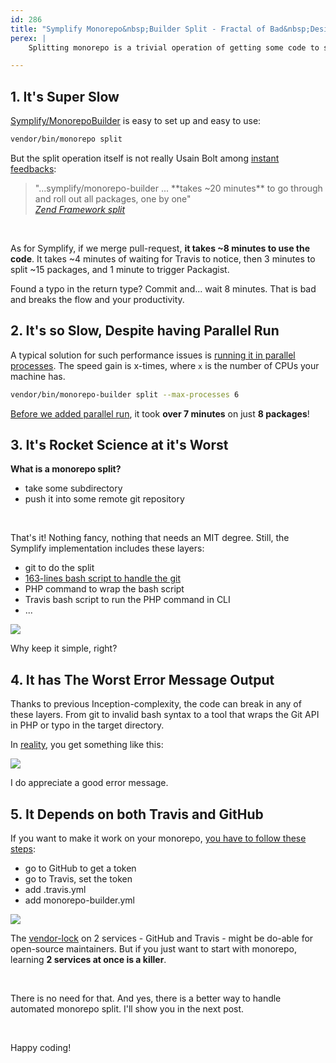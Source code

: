 ```yaml
---
id: 286
title: "Symplify Monorepo&nbsp;Builder Split - Fractal of Bad&nbsp;Design"
perex: |
    Splitting monorepo is a trivial operation of getting some code to some repository. Unless your take into rocket science like Symplify does. It is slow, complicated, and doesn't work on GitHub, where the open-source lives.

---
```


## 1. It's Super Slow

[Symplify/MonorepoBuilder](https://github.com/symplify/monorepo-builder) is easy to set up and easy to use:

```bash
vendor/bin/monorepo split
```

But the split operation itself is not really Usain Bolt among [instant feedbacks](/blog/2020/01/13/why-is-first-instant-feedback-crucial-to-developers/):

<blockquote class="blockquote text-center" markdown="1">
"...symplify/monorepo-builder ... **takes ~20 minutes** to go through and roll out all packages, one by one"
<footer class="blockquote-footer">
        <cite><a href="https://github.com/zf1s/zf1/issues/33#issuecomment-732113017">Zend Framework split</a></cite>
    </footer>
</blockquote>

<br>

As for Symplify, if we merge pull-request, **it takes ~8 minutes to use the code**.
It takes ~4&nbsp;minutes of waiting for Travis to notice, then 3 minutes to split ~15 packages, and 1 minute to trigger Packagist.

Found a typo in the return type? Commit and... wait 8 minutes. That is bad and breaks the flow and your productivity.

## 2. It's so Slow, Despite having Parallel Run

A typical solution for such performance issues is [running it in parallel processes](https://phpstan.org/blog/from-minutes-to-seconds-massive-performance-gains-in-phpstan). The speed gain is x-times, where `x` is the number of CPUs your machine has.

```bash
vendor/bin/monorepo-builder split --max-processes 6
```

[Before we added parallel run](https://github.com/symplify/symplify/pull/620), it took **over 7 minutes** on just **8 packages**!

## 3. It's Rocket Science at it's Worst

**What is a monorepo split?**

- take some subdirectory
- push it into some remote git repository

<br>

That's it! Nothing fancy, nothing that needs an MIT degree. Still, the Symplify implementation includes these layers:

- git to do the split
- [163-lines bash script to handle the git](https://github.com/symplify/monorepo-builder/blob/db9a1aa840092a66234c166cbcc9d6d9196d81b1/packages/Split/bash/subsplit.sh)
- PHP command to wrap the bash script
- Travis bash script to run the PHP command in CLI
- ...

<img src="/assets/images/posts/2020/symplify_monorepo_split.jpg" class="img-thumbnail">

Why keep it simple, right?

## 4. It has The Worst Error Message Output

Thanks to previous Inception-complexity, the code can break in any of these layers. From git to invalid bash syntax to a tool that wraps the Git API in PHP or typo in the target directory.

In [reality](https://travis-ci.com/github/symplify/symplify/jobs/363743493), you get something like this:

<img src="/assets/images/posts/2020/symplify_monorepo_fail.png" class="img-thumbnail">

I do appreciate a good error message.

## 5. It Depends on both Travis and GitHub

If you want to make it work on your monorepo, [you have to follow these steps](/blog/2018/07/19/how-to-make-github-and-travis-split-monorepo-to-multiple-git-repositories-for-you/):

- go to GitHub to get a token
- go to Travis, set the token
- add .travis.yml
- add monorepo-builder.yml

<img src="/assets/images/posts/2020/symplify_monorepo_long.png" class="img-thumbnail">

The [vendor-lock](/blog/2019/03/11/why-we-migrated-from-nette-to-symfony-in-3-weeks-part-3/) on 2 services - GitHub and Travis - might be do-able for open-source maintainers. But if you just want to start with monorepo, learning **2 services at once is a killer**.

<br>

There is no need for that. And yes, there is a better way to handle automated monorepo split. I'll show you in the next post.

<br>

Happy coding!

